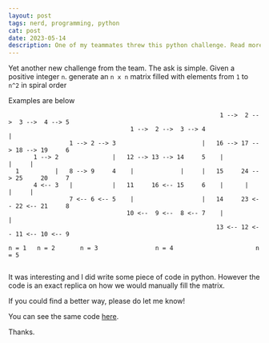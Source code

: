 ```yaml
---
layout: post
tags: nerd, programming, python
cat: post
date: 2023-05-14
description: One of my teammates threw this python challenge. Read more
---
```


Yet another new challenge from the team. The ask is simple.
Given a positive integer ```n```. generate an ```n x n``` matrix filled with elements from ```1``` to ```n^2``` in spiral order

Examples are below
  
```
                                                           1 -->  2 -->  3 -->  4 --> 5
                                  1 -->  2 -->  3 --> 4                               |
                 1 --> 2 --> 3                        |   16 --> 17 --> 18 --> 19     6
       1 --> 2               |   12 --> 13 --> 14     5    |                    |     |
  1          |   8 --> 9     4    |             |     |   15     24 --> 25     20     7
       4 <-- 3   |           |   11     16 <-- 15     6    |      |             |     |
                 7 <-- 6 <-- 5    |                   |   14     23 <-- 22 <-- 21     8
                                 10 <--  9 <--  8 <-- 7    |                          |
                                                          13 <-- 12 <-- 11 <-- 10 <-- 9
       
n = 1   n = 2       n = 3                n = 4                       n = 5    
      
```

It was interesting and I did write some piece of code in python. However the code is an exact replica on how we would manually fill the matrix.

If you could find a better way, please do let me know!

You can see the same code [here](https://github.com/kirankumargosu/python/blob/main/spiral.py).

Thanks.

